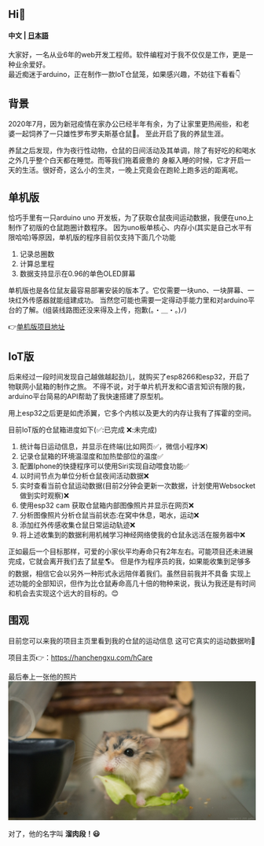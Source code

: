 Hi👋
-------
#### 中文 | [日本語](https://github.com/a2181745/a2181745/blob/main/README-ja.md) 

大家好，一名从业6年的web开发工程师。软件编程对于我不仅仅是工作，更是一种业余爱好。  
最近痴迷于arduino，正在制作一款IoT仓鼠笼，如果感兴趣，不妨往下看看👇

## 背景
2020年7月，因为新冠疫情在家办公已经半年有余，为了让家里更热闹些，和老婆一起饲养了一只雄性罗布罗夫斯基仓鼠🐹。
至此开启了我的养鼠生涯。

养鼠之后发现，作为夜行性动物，仓鼠的日间活动及其单调，除了有好吃的和喝水之外几乎整个白天都在睡觉。而等我们拖着疲惫的
身躯入睡的时候，它才开启一天的生活。很好奇，这么小的生灵，一晚上究竟会在跑轮上跑多远的距离呢。

## 单机版
恰巧手里有一只arduino uno 开发板，为了获取仓鼠夜间运动数据，我便在uno上制作了初版的仓鼠跑圈计数程序。
因为uno板单核心、内存小(其实是自己水平有限哈哈)等原因，单机版的程序目前仅支持下面几个功能  
1. 记录总圈数  
2. 计算总里程  
3. 数据支持显示在0.96的单色OLED屏幕 

单机版也是各位鼠友最容易部署安装的版本了。它仅需要一块uno、一块屏幕、一块红外传感器就能组建成功。
当然您可能也需要一定得动手能力里和对arduino平台的了解。(组装线路图还没来得及上传，抱歉(。・＿・。)ﾉ)

👉[单机版项目地址](https://github.com/a2181745/hamster_arduino) 

## IoT版
后来经过一段时间发现自己越做越起劲儿，就购买了esp8266和esp32，开启了物联网小鼠箱的制作之旅。
不得不说，对于单片机开发和C语言知识有限的我，arduino平台简易的API帮助了我快速搭建了原型机。  

用上esp32之后更是如虎添翼，它多个内核以及更大的内存让我有了挥霍的空间。

目前IoT版的仓鼠箱进度如下(✅:已完成 ❌:未完成)
1. 统计每日运动信息，并显示在终端(比如网页✅，微信小程序❌)
2. 记录仓鼠箱的环境温湿度和加热垫部位的温度✅
3. 配置Iphone的快捷程序可以使用Siri实现自动喂食功能✅
4. 以时间节点为单位分析仓鼠夜间活动数据❌
5. 实时查看当前仓鼠运动数据(目前2分钟会更新一次数据，计划使用Websocket做到实时观察)❌
6. 使用esp32 cam 获取仓鼠箱内部图像照片并显示在网页❌
7. 分析图像照片分析仓鼠当前状态:在窝中休息，喝水，运动❌
8. 添加红外传感收集仓鼠日常运动轨迹❌
10. 将上述收集到的数据利用机械学习神经网络使我的仓鼠永远活在服务器中❌

正如最后一个目标那样，可爱的小家伙平均寿命只有2年左右。可能项目还未进展完成，它就会离开我们去了鼠星🌎。
但是作为程序员的我，如果能收集到足够多的数据，相信它会以另外一种形式永远陪伴着我们。虽然目前我并不具备
实现上述功能的全部知识，但作为比仓鼠寿命高几十倍的物种来说，我认为我还是有时间和机会去实现这个远大的目标的。😊

## 围观
目前您可以来我的项目主页里看到我的仓鼠的运动信息
这可它真实的运动数据哟💪

项目主页👉：https://hanchengxu.com/hCare

最后奉上一张他的照片
![alt](https://github.com/a2181745/hamster-esp32/blob/main/hamster.jpg)

对了，他的名字叫 **溜肉段！😃**

